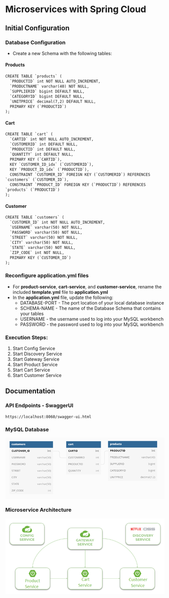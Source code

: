 # Microservices with Spring Cloud

## Initial Configuration

### Database Configuration
- Create a new Schema with the following tables:
#### Products
```shell
CREATE TABLE `products` (
  `PRODUCTID` int NOT NULL AUTO_INCREMENT,
  `PRODUCTNAME` varchar(40) NOT NULL,
  `SUPPLIERID` bigint DEFAULT NULL,
  `CATEGORYID` bigint DEFAULT NULL,
  `UNITPRICE` decimal(7,2) DEFAULT NULL,
  PRIMARY KEY (`PRODUCTID`)
);
```
#### Cart
```shell
CREATE TABLE `cart` (
  `CARTID` int NOT NULL AUTO_INCREMENT,
  `CUSTOMERID` int DEFAULT NULL,
  `PRODUCTID` int DEFAULT NULL,
  `QUANTITY` int DEFAULT NULL,
  PRIMARY KEY (`CARTID`),
  KEY `CUSTOMER_ID_idx` (`CUSTOMERID`),
  KEY `PRODUCT_ID_idx` (`PRODUCTID`),
  CONSTRAINT `CUSTOMER_ID` FOREIGN KEY (`CUSTOMERID`) REFERENCES `customers` (`CUSTOMER_ID`),
  CONSTRAINT `PRODUCT_ID` FOREIGN KEY (`PRODUCTID`) REFERENCES `products` (`PRODUCTID`)
);
```
#### Customer
```shell
CREATE TABLE `customers` (
  `CUSTOMER_ID` int NOT NULL AUTO_INCREMENT,
  `USERNAME` varchar(50) NOT NULL,
  `PASSWORD` varchar(50) NOT NULL,
  `STREET` varchar(50) NOT NULL,
  `CITY` varchar(50) NOT NULL,
  `STATE` varchar(50) NOT NULL,
  `ZIP_CODE` int NOT NULL,
  PRIMARY KEY (`CUSTOMER_ID`)
);
```

### Reconfigure application.yml files
- For **product-service**, **cart-service**, and **customer-service**, rename the included **template.yml**
file to **application.yml**
- In the **application.yml** file, update the following: 
  * DATABASE-PORT - The port location of your local database instance
  * SCHEMA-NAME - The name of the Database Schema that contains your tables
  * USERNAME - the username used to log into your MySQL workbench
  * PASSWORD - the password used to log into your MySQL workbench

### Execution Steps:
1. Start Config Service
2. Start Discovery Service
3. Start Gateway Service
4. Start Product Service
5. Start Cart Service
6. Start Customer Service

## Documentation
### API Endpoints - SwaggerUI
```shell
https://localhost:8060/swagger-ui.html
```


### MySQL Database
![Schema](images/dbSchema.png)
### Microservice Architecture
![Architecture](images/architecture.png)